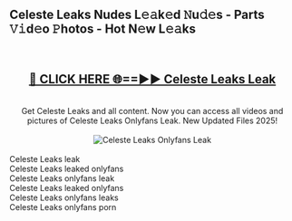 <h2>Celeste Leaks Nudes L𝚎𝚊k𝚎d 𝙽u𝚍𝚎s - Parts 𝚅𝚒d𝚎o 𝙿hotos - Hot N𝚎w L𝚎𝚊ks</h2>
<br>
<div align="center">
<h2><a href="https://213.232.235.80/live/video.php?q=celeste-leaks" rel="nofollow">🔴 CLICK HERE 🌐==►► Celeste Leaks Leak</a></h2>
<br>
Get Celeste Leaks and all content. Now you can access all videos and pictures of Celeste Leaks Onlyfans Leak. New Updated Files 2025!
<br>
<br>
<a href="https://213.232.235.80/live/video.php?q=celeste-leaks" rel="nofollow" data-target="animated-image.originalLink"><img src="https://i.imgur.com/1EjSzPs.png" alt="Celeste Leaks Onlyfans Leak" style="max-width: 100%; display: inline-block;" data-target="animated-image.originalImage"></a>
</div>
<br>
Celeste Leaks leak<br>
Celeste Leaks leaked onlyfans<br>
Celeste Leaks onlyfans leak<br>
Celeste Leaks leaked onlyfans<br>
Celeste Leaks onlyfans leaks<br>
Celeste Leaks onlyfans porn
